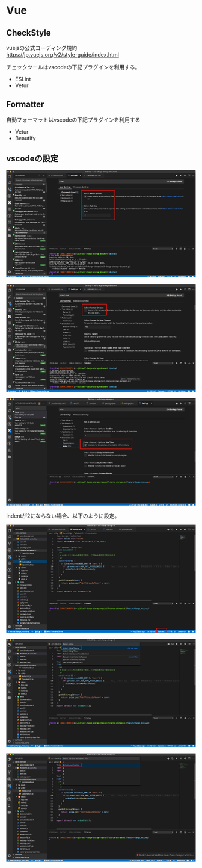 # Vue

## CheckStyle
vuejsの公式コーディング規約  
https://jp.vuejs.org/v2/style-guide/index.html

チェックツールはvscodeの下記プラグインを利用する。  
- ESLint
- Vetur

## Formatter
自動フォーマットはvscodeの下記プラグインを利用する  
- Vetur
- Beautify

## vscodeの設定

![image-20191019142343628](assets/image-20191019142343628.png)

![image-20191019142358928](assets/image-20191019142358928.png)

![image-20191019142426351](assets/image-20191019142426351.png)

indentが2にならない場合、以下のように設定。

![image-20191019142458952](assets/image-20191019142458952.png)

![image-20191019142512072](assets/image-20191019142512072.png)

![image-20191019142525660](assets/image-20191019142525660.png)